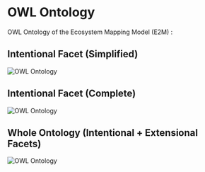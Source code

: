 OWL Ontology
==
OWL Ontology of the Ecosystem Mapping Model (E2M) :

Intentional Facet (Simplified)
-
![OWL Ontology](https://github.com/iPlumb3r/EcosystemMappingModel/blob/master/images/OWL-Ontology%40E2M-i_Simplified_2020-03-04.png)


Intentional Facet (Complete)
-
![OWL Ontology](https://github.com/iPlumb3r/EcosystemMappingModel/blob/master/images/OWL-Ontology%40E2M-i_2020-03-04.png)


Whole Ontology (Intentional + Extensional Facets)
-
![OWL Ontology](https://github.com/iPlumb3r/EcosystemMappingModel/blob/master/images/OWL-Ontology%40E2M_2020-03-06.png)

